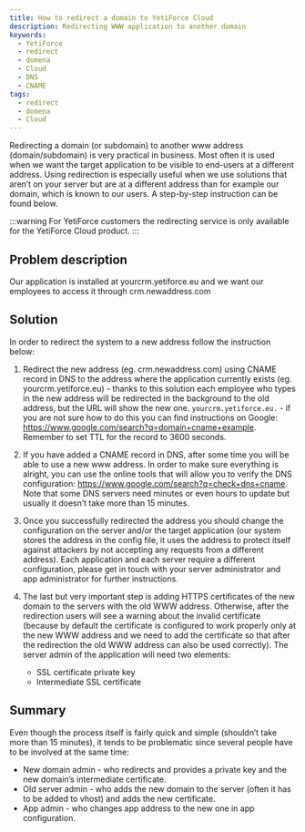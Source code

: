 ```yaml
---
title: How to redirect a domain to YetiForce Cloud
description: Redirecting WWW application to another domain
keywords:
  - YetiForce
  - redirect
  - domena
  - Cloud
  - DNS
  - CNAME
tags:
  - redirect
  - domena
  - Cloud
---
```


Redirecting a domain (or subdomain) to another www address (domain/subdomain) is very practical in business. Most often it is used when we want the target application to be visible to end-users at a different address. Using redirection is especially useful when we use solutions that aren’t on your server but are at a different address than for example our domain, which is known to our users. A step-by-step instruction can be found below.

:::warning
For YetiForce customers the redirecting service is only available for the YetiForce Cloud product.
:::

## Problem description

Our application is installed at yourcrm.yetiforce.eu and we want our employees to access it through crm.newaddress.com

## Solution

In order to redirect the system to a new address follow the instruction below:

1. Redirect the new address (eg. crm.newaddress.com) using CNAME record in DNS to the address where the application currently exists (eg. yourcrm.yetiforce.eu) - thanks to this solution each employee who types in the new address will be redirected in the background to the old address, but the URL will show the new one. `yourcrm.yetiforce.eu.` - if you are not sure how to do this you can find instructions on Google: https://www.google.com/search?q=domain+cname+example. Remember to set TTL for the record to 3600 seconds.

2. If you have added a CNAME record in DNS, after some time you will be able to use a new www address. In order to make sure everything is alright, you can use the online tools that will allow you to verify the DNS configuration: https://www.google.com/search?q=check+dns+cname. Note that some DNS servers need minutes or even hours to update but usually it doesn’t take more than 15 minutes.

3. Once you successfully redirected the address you should change the configuration on the server and/or the target application (our system stores the address in the config file, it uses the address to protect itself against attackers by not accepting any requests from a different address). Each application and each server require a different configuration, please get in touch with your server administrator and app administrator for further instructions.

4. The last but very important step is adding HTTPS certificates of the new domain to the servers with the old WWW address. Otherwise, after the redirection users will see a warning about the invalid certificate (because by default the certificate is configured to work properly only at the new WWW address and we need to add the certificate so that after the redirection the old WWW address can also be used correctly). The server admin of the application will need two elements:
   - SSL certificate private key
   - Intermediate SSL certificate

## Summary

Even though the process itself is fairly quick and simple (shouldn’t take more than 15 minutes), it tends to be problematic since several people have to be involved at the same time:

- New domain admin - who redirects and provides a private key and the new domain’s intermediate certificate.
- Old server admin - who adds the new domain to the server (often it has to be added to vhost) and adds the new certificate.
- App admin - who changes app address to the new one in app configuration.
